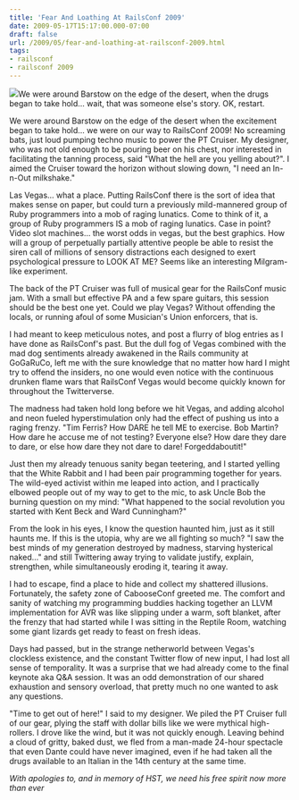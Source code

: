 ```yaml
---
title: 'Fear And Loathing At RailsConf 2009'
date: 2009-05-17T15:17:00.000-07:00
draft: false
url: /2009/05/fear-and-loathing-at-railsconf-2009.html
tags: 
- railsconf
- railsconf 2009
---
```


[![](http://www.moviewallpapers.net/images/wallpapers/1998/fear-and-loathing-in-las-vegas/fear-and-loathing-in-las-vegas-3-800.jpg)](http://www.moviewallpapers.net/images/wallpapers/1998/fear-and-loathing-in-las-vegas/fear-and-loathing-in-las-vegas-3-800.jpg)We were around Barstow on the edge of the desert, when the drugs began to take hold... wait, that was someone else's story. OK, restart.  
  
We were around Barstow on the edge of the desert when the excitement began to take hold... we were on our way to RailsConf 2009! No screaming bats, just loud pumping techno music to power the PT Cruiser. My designer, who was not old enough to be pouring beer on his chest, nor interested in facilitating the tanning process, said "What the hell are you yelling about?". I aimed the Cruiser toward the horizon without slowing down, "I need an In-n-Out milkshake."  
  
Las Vegas... what a place. Putting RailsConf there is the sort of idea that makes sense on paper, but could turn a previously mild-mannered group of Ruby programmers into a mob of raging lunatics. Come to think of it, a group of Ruby programmers IS a mob of raging lunatics. Case in point? Video slot machines... the worst odds in vegas, but the best graphics. How will a group of perpetually partially attentive people be able to resist the siren call of millions of sensory distractions each designed to exert psychological pressure to LOOK AT ME? Seems like an interesting Milgram-like experiment.  
  
The back of the PT Cruiser was full of musical gear for the RailsConf music jam. With a small but effective PA and a few spare guitars, this session should be the best one yet. Could we play Vegas? Without offending the locals, or running afoul of some Musician's Union enforcers, that is.  
  
I had meant to keep meticulous notes, and post a flurry of blog entries as I have done as RailsConf's past. But the dull fog of Vegas combined with the mad dog sentiments already awakened in the Rails community at GoGaRuCo, left me with the sure knowledge that no matter how hard I might try to offend the insiders, no one would even notice with the continuous drunken flame wars that RailsConf Vegas would become quickly known for throughout the Twitterverse.  
  
The madness had taken hold long before we hit Vegas, and adding alcohol and neon fueled hyperstimulation only had the effect of pushing us into a raging frenzy. "Tim Ferris? How DARE he tell ME to exercise. Bob Martin? How dare he accuse me of not testing? Everyone else? How dare they dare to dare, or else how dare they not dare to dare! Forgeddaboutit!"  
  
Just then my already tenuous sanity began teetering, and I started yelling that the White Rabbit and I had been pair programming together for years. The wild-eyed activist within me leaped into action, and I practically elbowed people out of my way to get to the mic, to ask Uncle Bob the burning question on my mind: "What happened to the social revolution you started with Kent Beck and Ward Cunningham?"  
  
From the look in his eyes, I know the question haunted him, just as it still haunts me. If this is the utopia, why are we all fighting so much? "I saw the best minds of my generation destroyed by madness, starving hysterical naked..." and still Twittering away trying to validate justify, explain, strengthen, while simultaneously eroding it, tearing it away.  
  
I had to escape, find a place to hide and collect my shattered illusions. Fortunately, the safety zone of CabooseConf greeted me. The comfort and sanity of watching my programming buddies hacking together an LLVM implementation for AVR was like slipping under a warm, soft blanket, after the frenzy that had started while I was sitting in the Reptile Room, watching some giant lizards get ready to feast on fresh ideas.  
  
Days had passed, but in the strange netherworld between Vegas's clockless existence, and the constant Twitter flow of new input, I had lost all sense of temporality. It was a surprise that we had already come to the final keynote aka Q&A session. It was an odd demonstration of our shared exhaustion and sensory overload, that pretty much no one wanted to ask any questions.  
  
"Time to get out of here!" I said to my designer. We piled the PT Cruiser full of our gear, plying the staff with dollar bills like we were mythical high-rollers. I drove like the wind, but it was not quickly enough. Leaving behind a cloud of gritty, baked dust, we fled from a man-made 24-hour spectacle that even Dante could have never imagined, even if he had taken all the drugs available to an Italian in the 14th century at the same time.  
  
_With apologies to, and in memory of HST, we need his free spirit now more than ever_